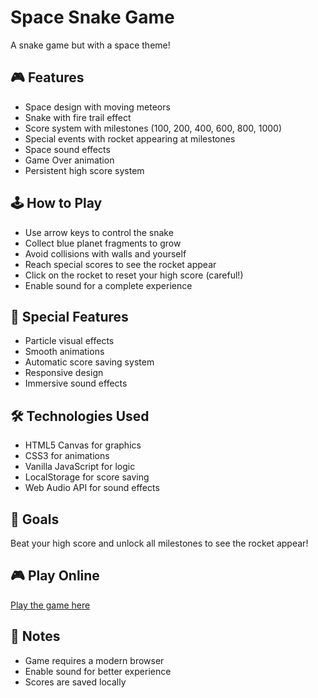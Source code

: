 # Space Snake Game

A snake game but with a space theme!

## 🎮 Features

- Space design with moving meteors
- Snake with fire trail effect
- Score system with milestones (100, 200, 400, 600, 800, 1000)
- Special events with rocket appearing at milestones
- Space sound effects
- Game Over animation
- Persistent high score system

## 🕹️ How to Play

- Use arrow keys to control the snake
- Collect blue planet fragments to grow
- Avoid collisions with walls and yourself
- Reach special scores to see the rocket appear
- Click on the rocket to reset your high score (careful!)
- Enable sound for a complete experience

## 🚀 Special Features

- Particle visual effects
- Smooth animations
- Automatic score saving system
- Responsive design
- Immersive sound effects

## 🛠️ Technologies Used

- HTML5 Canvas for graphics
- CSS3 for animations
- Vanilla JavaScript for logic
- LocalStorage for score saving
- Web Audio API for sound effects

## 🎯 Goals

Beat your high score and unlock all milestones to see the rocket appear!

## 🎮 Play Online

[Play the game here]()

## 📝 Notes

- Game requires a modern browser
- Enable sound for better experience
- Scores are saved locally
